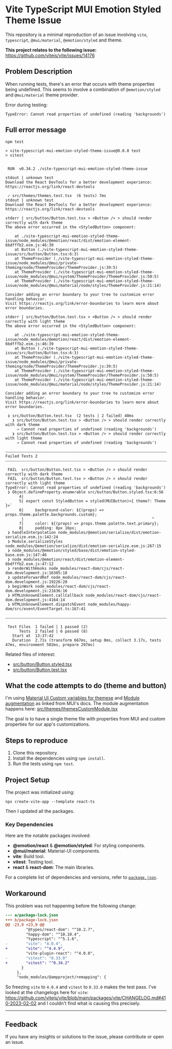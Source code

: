 # Vite TypeScript MUI Emotion Styled Theme Issue

This repository is a minimal reproduction of an issue involving `vite`, `typescript`, `@mui/material`, `@emotion/styled` and theme.

**This project relates to the following issue:**  
https://github.com/vitejs/vite/issues/14176

## Problem Description

When running tests, there's an error that occurs with theme properties being undefined. This seems to involve a combination of `@emotion/styled` and `@mui/material` theme provider.

Error during testing:

```
TypeError: Cannot read properties of undefined (reading 'backgrounds')
```

## Full error message

```
npm test

> vite-typescript-mui-emotion-styled-theme-issue@0.0.0 test
> vitest


 RUN  v0.34.2 ./vite-typescript-mui-emotion-styled-theme-issue

stdout | unknown test
Download the React DevTools for a better development experience: https://reactjs.org/link/react-devtools

 ✓ src/themes/themes.test.tsx  (6 tests) 7ms
stdout | unknown test
Download the React DevTools for a better development experience: https://reactjs.org/link/react-devtools

stderr | src/button/Button.test.tsx > <Button /> > should render correctly with dark theme
The above error occurred in the <StyledButton> component:

    at ./vite-typescript-mui-emotion-styled-theme-issue/node_modules/@emotion/react/dist/emotion-element-6bdfffb2.esm.js:46:39
    at Button (./vite-typescript-mui-emotion-styled-theme-issue/src/button/Button.tsx:6:3)
    at ThemeProvider (./vite-typescript-mui-emotion-styled-theme-issue/node_modules/@mui/private-theming/node/ThemeProvider/ThemeProvider.js:39:5)
    at ThemeProvider (./vite-typescript-mui-emotion-styled-theme-issue/node_modules/@mui/system/ThemeProvider/ThemeProvider.js:50:5)
    at ThemeProvider (./vite-typescript-mui-emotion-styled-theme-issue/node_modules/@mui/material/node/styles/ThemeProvider.js:21:14)

Consider adding an error boundary to your tree to customize error handling behavior.
Visit https://reactjs.org/link/error-boundaries to learn more about error boundaries.

stderr | src/button/Button.test.tsx > <Button /> > should render correctly with light theme
The above error occurred in the <StyledButton> component:

    at ./vite-typescript-mui-emotion-styled-theme-issue/node_modules/@emotion/react/dist/emotion-element-6bdfffb2.esm.js:46:39
    at Button (./vite-typescript-mui-emotion-styled-theme-issue/src/button/Button.tsx:6:3)
    at ThemeProvider (./vite-typescript-mui-emotion-styled-theme-issue/node_modules/@mui/private-theming/node/ThemeProvider/ThemeProvider.js:39:5)
    at ThemeProvider (./vite-typescript-mui-emotion-styled-theme-issue/node_modules/@mui/system/ThemeProvider/ThemeProvider.js:50:5)
    at ThemeProvider (./vite-typescript-mui-emotion-styled-theme-issue/node_modules/@mui/material/node/styles/ThemeProvider.js:21:14)

Consider adding an error boundary to your tree to customize error handling behavior.
Visit https://reactjs.org/link/error-boundaries to learn more about error boundaries.

 ❯ src/button/Button.test.tsx  (2 tests | 2 failed) 40ms
   ❯ src/button/Button.test.tsx > <Button /> > should render correctly with dark theme
     → Cannot read properties of undefined (reading 'backgrounds')
   ❯ src/button/Button.test.tsx > <Button /> > should render correctly with light theme
     → Cannot read properties of undefined (reading 'backgrounds')

⎯⎯⎯⎯⎯⎯⎯⎯⎯⎯⎯⎯⎯⎯⎯⎯⎯⎯⎯⎯⎯⎯⎯⎯⎯⎯⎯⎯⎯⎯⎯⎯⎯⎯⎯⎯⎯⎯⎯⎯⎯⎯⎯⎯⎯⎯⎯⎯⎯⎯⎯⎯⎯⎯⎯⎯⎯⎯⎯⎯⎯⎯⎯⎯⎯⎯⎯⎯⎯⎯⎯⎯⎯⎯⎯⎯⎯⎯⎯⎯⎯⎯⎯⎯⎯⎯⎯⎯⎯⎯⎯⎯⎯⎯⎯⎯⎯⎯⎯⎯⎯⎯ Failed Tests 2 ⎯⎯⎯⎯⎯⎯⎯⎯⎯⎯⎯⎯⎯⎯⎯⎯⎯⎯⎯⎯⎯⎯⎯⎯⎯⎯⎯⎯⎯⎯⎯⎯⎯⎯⎯⎯⎯⎯⎯⎯⎯⎯⎯⎯⎯⎯⎯⎯⎯⎯⎯⎯⎯⎯⎯⎯⎯⎯⎯⎯⎯⎯⎯⎯⎯⎯⎯⎯⎯⎯⎯⎯⎯⎯⎯⎯⎯⎯⎯⎯⎯⎯⎯⎯⎯⎯⎯⎯⎯⎯⎯⎯⎯⎯⎯⎯⎯⎯⎯⎯⎯⎯

 FAIL  src/button/Button.test.tsx > <Button /> > should render correctly with dark theme
 FAIL  src/button/Button.test.tsx > <Button /> > should render correctly with light theme
TypeError: Cannot read properties of undefined (reading 'backgrounds')
 ❯ Object.defineProperty.enumerable src/button/Button.styled.tsx:6:56
      4|
      5| export const StyledButton = styled(MUIButton)<{ theme?: Theme }>`
      6|     background-color: ${(props) => props.theme.palette.backgrounds.custom};
       |                                                        ^
      7|     color: ${(props) => props.theme.palette.text.primary};
      8|     padding: 8px 16px;
 ❯ handleInterpolation node_modules/@emotion/serialize/dist/emotion-serialize.esm.js:142:24
 ❯ Module.serializeStyles node_modules/@emotion/serialize/dist/emotion-serialize.esm.js:267:15
 ❯ node_modules/@emotion/styled/base/dist/emotion-styled-base.esm.js:147:46
 ❯ node_modules/@emotion/react/dist/emotion-element-6bdfffb2.esm.js:47:12
 ❯ renderWithHooks node_modules/react-dom/cjs/react-dom.development.js:16305:18
 ❯ updateForwardRef node_modules/react-dom/cjs/react-dom.development.js:19226:20
 ❯ beginWork node_modules/react-dom/cjs/react-dom.development.js:21636:16
 ❯ HTMLUnknownElement.callCallback node_modules/react-dom/cjs/react-dom.development.js:4164:14
 ❯ HTMLUnknownElement.dispatchEvent node_modules/happy-dom/src/event/EventTarget.ts:167:41

⎯⎯⎯⎯⎯⎯⎯⎯⎯⎯⎯⎯⎯⎯⎯⎯⎯⎯⎯⎯⎯⎯⎯⎯⎯⎯⎯⎯⎯⎯⎯⎯⎯⎯⎯⎯⎯⎯⎯⎯⎯⎯⎯⎯⎯⎯⎯⎯⎯⎯⎯⎯⎯⎯⎯⎯⎯⎯⎯⎯⎯⎯⎯⎯⎯⎯⎯⎯⎯⎯⎯⎯⎯⎯⎯⎯⎯⎯⎯⎯⎯⎯⎯⎯⎯⎯⎯⎯⎯⎯⎯⎯⎯⎯⎯⎯⎯⎯⎯⎯⎯⎯⎯⎯⎯⎯⎯⎯⎯⎯⎯⎯⎯⎯⎯⎯⎯⎯⎯⎯⎯⎯⎯⎯⎯⎯⎯⎯⎯⎯⎯⎯⎯⎯⎯⎯⎯⎯⎯⎯⎯⎯⎯⎯⎯⎯⎯⎯⎯⎯⎯⎯⎯⎯⎯⎯⎯⎯⎯⎯⎯⎯⎯⎯⎯⎯⎯⎯⎯⎯⎯⎯⎯⎯⎯⎯⎯⎯⎯⎯⎯⎯⎯⎯⎯⎯⎯⎯⎯⎯⎯⎯⎯⎯⎯⎯⎯⎯⎯⎯⎯⎯⎯⎯⎯⎯⎯⎯⎯⎯⎯⎯⎯⎯[1/2]⎯

 Test Files  1 failed | 1 passed (2)
      Tests  2 failed | 6 passed (8)
   Start at  13:37:42
   Duration  2.71s (transform 667ms, setup 0ms, collect 3.17s, tests 47ms, environment 502ms, prepare 297ms)
```

Related files of interest:

* [src/button/Button.styled.tsx](./src/button/Button.styled.tsx)
* [src/button/Button.test.tsx](./src/button/Button.test.tsx)

## What the code attempts to do (theme and button)

I'm using [Material UI Custom variables for themese](https://mui.com/material-ui/customization/theming/#custom-variables) and [Module augmentation](https://www.typescriptlang.org/docs/handbook/declaration-merging.html#module-augmentation) as linked from MUI's docs. The module augmentation happens here: [src/themes/themesCustomModule.tsx](./src/themes/themesCustomModule.tsx)

The goal is to have a single theme file with properties from MUI and custom properties for our app's customizations.

## Steps to reproduce

1. Clone this repository.
2. Install the dependencies using `npm install`.
3. Run the tests using `npm test`.

## Project Setup

The project was initialized using:

```
npx create-vite-app --template react-ts
```

Then I updated all the packages.

### Key Dependencies

Here are the notable packages involved:

- **@emotion/react** & **@emotion/styled**: For styling components.
- **@mui/material**: Material-UI components.
- **vite**: Build tool.
- **vitest**: Testing tool.
- **react** & **react-dom**: The main libraries.

For a complete list of dependencies and versions, refer to [`package.json`](./package.json).

## Workaround

This problem was not happening before the following change:

```diff
--- a/package-lock.json
+++ b/package-lock.json
@@ -23,9 +23,9 @@
         "@types/react-dom": "^18.2.7",
         "happy-dom": "^10.10.4",
         "typescript": "^5.1.6",
-        "vite": "4.0.4",
+        "vite": "^4.4.9",
         "vite-plugin-react": "^4.0.0",
-        "vitest": "0.33.0"
+        "vitest": "^0.34.2"
       }
     },
     "node_modules/@ampproject/remapping": {
```

So freezing `vite` to `4.0.4` and `vitest` to `0.33.0` makes the test pass. I've looked at the changelogs here for `vite`: https://github.com/vitejs/vite/blob/main/packages/vite/CHANGELOG.md#410-2023-02-02 and I couldn't find what is causing this precisely.

---

## Feedback

If you have any insights or solutions to the issue, please contribute or open an issue.
